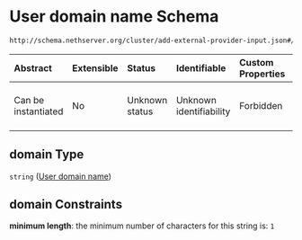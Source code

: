 # User domain name Schema

```txt
http://schema.nethserver.org/cluster/add-external-provider-input.json#/properties/domain
```



| Abstract            | Extensible | Status         | Identifiable            | Custom Properties | Additional Properties | Access Restrictions | Defined In                                                                                            |
| :------------------ | :--------- | :------------- | :---------------------- | :---------------- | :-------------------- | :------------------ | :---------------------------------------------------------------------------------------------------- |
| Can be instantiated | No         | Unknown status | Unknown identifiability | Forbidden         | Allowed               | none                | [add-external-provider-input.json\*](cluster/add-external-provider-input.json "open original schema") |

## domain Type

`string` ([User domain name](add-external-provider-input-properties-user-domain-name.md))

## domain Constraints

**minimum length**: the minimum number of characters for this string is: `1`
